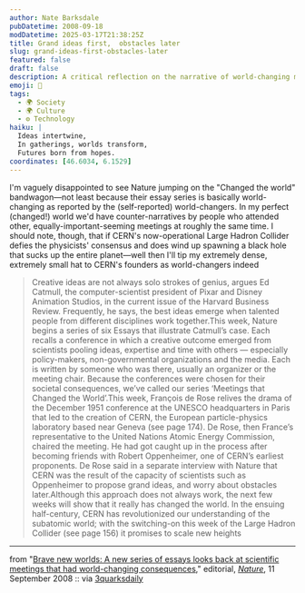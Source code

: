 ```yaml
---
author: Nate Barksdale
pubDatetime: 2008-09-18
modDatetime: 2025-03-17T21:38:25Z
title: Grand ideas first,  obstacles later
slug: grand-ideas-first-obstacles-later
featured: false
draft: false
description: A critical reflection on the narrative of world-changing meetings and the potential consequences of scientific endeavors, particularly referencing CERN's impact on our understanding of the universe.
emoji: 🌌
tags:
  - 🌍 Society
  - 🌍 Culture
  - ⚙️ Technology
haiku: |
  Ideas intertwine,  
  In gatherings, worlds transform,  
  Futures born from hopes.
coordinates: [46.6034, 6.1529]
---
```


I'm vaguely disappointed to see Nature jumping on the "Changed the world" bandwagon—not least because their essay series is basically world-changing as reported by the (self-reported) world-changers. In my perfect (changed!) world we'd have counter-narratives by people who attended other, equally-important-seeming meetings at roughly the same time. I should note, though, that if CERN's now-operational Large Hadron Collider defies the physicists' consensus and does wind up spawning a black hole that sucks up the entire planet—well then I'll tip my extremely dense, extremely small hat to CERN's founders as world-changers indeed

> Creative ideas are not always solo strokes of genius, argues Ed Catmull, the computer-scientist president of Pixar and Disney Animation Studios, in the current issue of the Harvard Business Review. Frequently, he says, the best ideas emerge when talented people from different disciplines work together.This week, Nature begins a series of six Essays that illustrate Catmull’s case. Each recalls a conference in which a creative outcome emerged from scientists pooling ideas, expertise and time with others — especially policy-makers, non-governmental organizations and the media. Each is written by someone who was there, usually an organizer or the meeting chair. Because the conferences were chosen for their societal consequences, we’ve called our series ‘Meetings that Changed the World’.This week, François de Rose relives the drama of the December 1951 conference at the UNESCO headquarters in Paris that led to the creation of CERN, the European particle-physics laboratory based near Geneva (see page 174). De Rose, then France’s representative to the United Nations Atomic Energy Commission, chaired the meeting. He had got caught up in the process after becoming friends with Robert Oppenheimer, one of CERN’s earliest proponents. De Rose said in a separate interview with Nature that CERN was the result of the capacity of scientists such as Oppenheimer to propose grand ideas, and worry about obstacles later.Although this approach does not always work, the next few weeks will show that it really has changed the world. In the ensuing half-century, CERN has revolutionized our understanding of the subatomic world; with the switching-on this week of the Large Hadron Collider (see page 156) it promises to scale new heights

---

from "[Brave new worlds: A new series of essays looks back at scientific meetings that had world-changing consequences](http://www.nature.com/nature/journal/v455/n7210/full/455137b.html)," editorial, [_Nature_](http://www.nature.com/nature/journal/v455/n7210/full/455137b.html), 11 September 2008 :: via [3quarksdaily](http://web.archive.org/web/20231002204512/https://3quarksdaily.blogs.com/3quarksdaily/2008/09/meetings-that-c.html)
